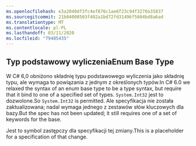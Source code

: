 ```yaml
---
ms.openlocfilehash: e3a2040df3fc4ef876c1ae6f23c94f3270a35837
ms.sourcegitcommit: 21b04008503f402a1bd72fd31496f5604bd8a6ad
ms.translationtype: MT
ms.contentlocale: pl-PL
ms.lasthandoff: 03/11/2020
ms.locfileid: "79485435"
---
```

## <a name="enum-base-type"></a><span data-ttu-id="9a10b-101">Typ podstawowy wyliczenia</span><span class="sxs-lookup"><span data-stu-id="9a10b-101">Enum Base Type</span></span>

<span data-ttu-id="9a10b-102">W C# 6,0 obniżono składnię typu podstawowego wyliczenia jako składnię typu, ale wymaga to powiązania z jednym z określonych typów.</span><span class="sxs-lookup"><span data-stu-id="9a10b-102">In C# 6.0 we relaxed the syntax of an enum base type to be a type syntax, but require that it bind to one of a specified set of types.</span></span> <span data-ttu-id="9a10b-103">`System.Int32` jest to dozwolone.</span><span class="sxs-lookup"><span data-stu-id="9a10b-103">So `System.Int32` is permitted.</span></span> <span data-ttu-id="9a10b-104">Ale specyfikacja nie została zaktualizowana; nadal wymaga jednego z zestawów słów kluczowych dla bazy.</span><span class="sxs-lookup"><span data-stu-id="9a10b-104">But the spec has not been updated; it still requires one of a set of keywords for the base.</span></span>

<span data-ttu-id="9a10b-105">Jest to symbol zastępczy dla specyfikacji tej zmiany.</span><span class="sxs-lookup"><span data-stu-id="9a10b-105">This is a placeholder for a specification of that change.</span></span>
